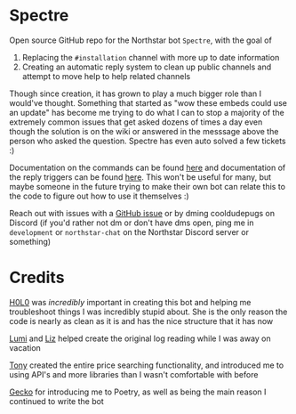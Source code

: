 # Spectre
Open source GitHub repo for the Northstar bot `Spectre`, with the goal of 

1. Replacing the `#installation` channel with more up to date information 
2. Creating an automatic reply system to clean up public channels and attempt to move help to help related channels

Though since creation, it has grown to play a much bigger role than I would've thought. Something that started as "wow these embeds could use an update" has become me trying to do what I can to stop a majority of the extremely common issues that get asked dozens of times a day even though the solution is on the wiki or answered in the messsage above the person who asked the question. Spectre has even auto solved a few tickets :)

Documentation on the commands can be found [here](https://github.com/itscynxx/Spectre/wiki) and documentation of the reply triggers can be found [here](https://github.com/itscynxx/Spectre/wiki/Replies). This won't be useful for many, but maybe someone in the future trying to make their own bot can relate this to the code to figure out how to use it themselves :)

Reach out with issues with a [GitHub issue](https://github.com/itscynxx/Spectre/issues) or by dming cooldudepugs on Discord (if you'd rather not dm or don't have dms open, ping me in `development` or `northstar-chat` on the Northstar Discord server or something)

# Credits

[H0L0](https://github.com/H0L0theBard) was _incredibly_ important in creating this bot and helping me troubleshoot things I was incredibly stupid about. She is the only reason the code is nearly as clean as it is and has the nice structure that it has now

[Lumi](https://github.com/LumiKattlin) and [Liz](https://github.com/stygia-dev) helped create the original log reading while I was away on vacation

[Tony](https://github.com/cyrv6737) created the entire price searching functionality, and introduced me to using API's and more libraries than I wasn't comfortable with before

[Gecko](https://github.com/GeckoEidechse) for introducing me to Poetry, as well as being the main reason I continued to write the bot
